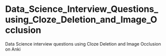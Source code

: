 # Data_Science_Interview_Questions_using_Cloze_Deletion_and_Image_Occlusion
Data Science interview questions using Cloze Deletion and Image Occlusion on Anki
